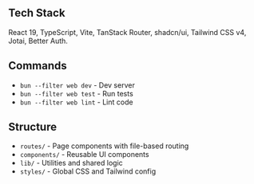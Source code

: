 ## Tech Stack

React 19, TypeScript, Vite, TanStack Router, shadcn/ui, Tailwind CSS v4, Jotai, Better Auth.

## Commands

- `bun --filter web dev` - Dev server
- `bun --filter web test` - Run tests
- `bun --filter web lint` - Lint code

## Structure

- `routes/` - Page components with file-based routing
- `components/` - Reusable UI components
- `lib/` - Utilities and shared logic
- `styles/` - Global CSS and Tailwind config
